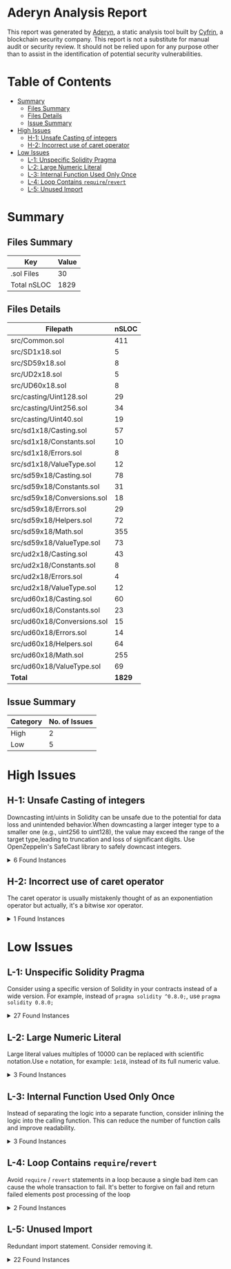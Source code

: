 # Aderyn Analysis Report

This report was generated by [Aderyn](https://github.com/Cyfrin/aderyn), a static analysis tool built by [Cyfrin](https://cyfrin.io), a blockchain security company. This report is not a substitute for manual audit or security review. It should not be relied upon for any purpose other than to assist in the identification of potential security vulnerabilities.
# Table of Contents

- [Summary](#summary)
  - [Files Summary](#files-summary)
  - [Files Details](#files-details)
  - [Issue Summary](#issue-summary)
- [High Issues](#high-issues)
  - [H-1: Unsafe Casting of integers](#h-1-unsafe-casting-of-integers)
  - [H-2: Incorrect use of caret operator](#h-2-incorrect-use-of-caret-operator)
- [Low Issues](#low-issues)
  - [L-1: Unspecific Solidity Pragma](#l-1-unspecific-solidity-pragma)
  - [L-2: Large Numeric Literal](#l-2-large-numeric-literal)
  - [L-3: Internal Function Used Only Once](#l-3-internal-function-used-only-once)
  - [L-4: Loop Contains `require`/`revert`](#l-4-loop-contains-requirerevert)
  - [L-5: Unused Import](#l-5-unused-import)


# Summary

## Files Summary

| Key | Value |
| --- | --- |
| .sol Files | 30 |
| Total nSLOC | 1829 |


## Files Details

| Filepath | nSLOC |
| --- | --- |
| src/Common.sol | 411 |
| src/SD1x18.sol | 5 |
| src/SD59x18.sol | 8 |
| src/UD2x18.sol | 5 |
| src/UD60x18.sol | 8 |
| src/casting/Uint128.sol | 29 |
| src/casting/Uint256.sol | 34 |
| src/casting/Uint40.sol | 19 |
| src/sd1x18/Casting.sol | 57 |
| src/sd1x18/Constants.sol | 10 |
| src/sd1x18/Errors.sol | 8 |
| src/sd1x18/ValueType.sol | 12 |
| src/sd59x18/Casting.sol | 78 |
| src/sd59x18/Constants.sol | 31 |
| src/sd59x18/Conversions.sol | 18 |
| src/sd59x18/Errors.sol | 29 |
| src/sd59x18/Helpers.sol | 72 |
| src/sd59x18/Math.sol | 355 |
| src/sd59x18/ValueType.sol | 73 |
| src/ud2x18/Casting.sol | 43 |
| src/ud2x18/Constants.sol | 8 |
| src/ud2x18/Errors.sol | 4 |
| src/ud2x18/ValueType.sol | 12 |
| src/ud60x18/Casting.sol | 60 |
| src/ud60x18/Constants.sol | 23 |
| src/ud60x18/Conversions.sol | 15 |
| src/ud60x18/Errors.sol | 14 |
| src/ud60x18/Helpers.sol | 64 |
| src/ud60x18/Math.sol | 255 |
| src/ud60x18/ValueType.sol | 69 |
| **Total** | **1829** |


## Issue Summary

| Category | No. of Issues |
| --- | --- |
| High | 2 |
| Low | 5 |


# High Issues

## H-1: Unsafe Casting of integers

Downcasting int/uints in Solidity can be unsafe due to the potential for data loss and unintended behavior.When downcasting a larger integer type to a smaller one (e.g., uint256 to uint128), the value may exceed the range of the target type,leading to truncation and loss of significant digits. Use OpenZeppelin's SafeCast library to safely downcast integers.

<details><summary>6 Found Instances</summary>


- Found in src/sd59x18/Casting.sol [Line: 31](../tests/prb-math/src/sd59x18/Casting.sol#L31)

	```solidity
	    result = SD1x18.wrap(int64(xInt));
	```

- Found in src/ud2x18/Casting.sol [Line: 54](../tests/prb-math/src/ud2x18/Casting.sol#L54)

	```solidity
	    result = uint40(xUint);
	```

- Found in src/ud60x18/Casting.sol [Line: 22](../tests/prb-math/src/ud60x18/Casting.sol#L22)

	```solidity
	    result = SD1x18.wrap(int64(uint64(xUint)));
	```

- Found in src/ud60x18/Casting.sol [Line: 33](../tests/prb-math/src/ud60x18/Casting.sol#L33)

	```solidity
	    result = UD2x18.wrap(uint64(xUint));
	```

- Found in src/ud60x18/Casting.sol [Line: 61](../tests/prb-math/src/ud60x18/Casting.sol#L61)

	```solidity
	    result = uint128(xUint);
	```

- Found in src/ud60x18/Casting.sol [Line: 72](../tests/prb-math/src/ud60x18/Casting.sol#L72)

	```solidity
	    result = uint40(xUint);
	```

</details>



## H-2: Incorrect use of caret operator

The caret operator is usually mistakenly thought of as an exponentiation operator but actually, it's a bitwise xor operator.

<details><summary>1 Found Instances</summary>


- Found in src/Common.sol [Line: 452](../tests/prb-math/src/Common.sol#L452)

	```solidity
	        uint256 inverse = (3 * denominator) ^ 2;
	```

</details>



# Low Issues

## L-1: Unspecific Solidity Pragma

Consider using a specific version of Solidity in your contracts instead of a wide version. For example, instead of `pragma solidity ^0.8.0;`, use `pragma solidity 0.8.0;`

<details><summary>27 Found Instances</summary>


- Found in src/Common.sol [Line: 2](../tests/prb-math/src/Common.sol#L2)

	```solidity
	pragma solidity >=0.8.19;
	```

- Found in src/SD1x18.sol [Line: 2](../tests/prb-math/src/SD1x18.sol#L2)

	```solidity
	pragma solidity >=0.8.19;
	```

- Found in src/SD59x18.sol [Line: 2](../tests/prb-math/src/SD59x18.sol#L2)

	```solidity
	pragma solidity >=0.8.19;
	```

- Found in src/UD2x18.sol [Line: 2](../tests/prb-math/src/UD2x18.sol#L2)

	```solidity
	pragma solidity >=0.8.19;
	```

- Found in src/UD60x18.sol [Line: 2](../tests/prb-math/src/UD60x18.sol#L2)

	```solidity
	pragma solidity >=0.8.19;
	```

- Found in src/sd1x18/Casting.sol [Line: 2](../tests/prb-math/src/sd1x18/Casting.sol#L2)

	```solidity
	pragma solidity >=0.8.19;
	```

- Found in src/sd1x18/Constants.sol [Line: 2](../tests/prb-math/src/sd1x18/Constants.sol#L2)

	```solidity
	pragma solidity >=0.8.19;
	```

- Found in src/sd1x18/Errors.sol [Line: 2](../tests/prb-math/src/sd1x18/Errors.sol#L2)

	```solidity
	pragma solidity >=0.8.19;
	```

- Found in src/sd1x18/ValueType.sol [Line: 2](../tests/prb-math/src/sd1x18/ValueType.sol#L2)

	```solidity
	pragma solidity >=0.8.19;
	```

- Found in src/sd59x18/Casting.sol [Line: 2](../tests/prb-math/src/sd59x18/Casting.sol#L2)

	```solidity
	pragma solidity >=0.8.19;
	```

- Found in src/sd59x18/Constants.sol [Line: 2](../tests/prb-math/src/sd59x18/Constants.sol#L2)

	```solidity
	pragma solidity >=0.8.19;
	```

- Found in src/sd59x18/Conversions.sol [Line: 2](../tests/prb-math/src/sd59x18/Conversions.sol#L2)

	```solidity
	pragma solidity >=0.8.19;
	```

- Found in src/sd59x18/Errors.sol [Line: 2](../tests/prb-math/src/sd59x18/Errors.sol#L2)

	```solidity
	pragma solidity >=0.8.19;
	```

- Found in src/sd59x18/Helpers.sol [Line: 2](../tests/prb-math/src/sd59x18/Helpers.sol#L2)

	```solidity
	pragma solidity >=0.8.19;
	```

- Found in src/sd59x18/Math.sol [Line: 2](../tests/prb-math/src/sd59x18/Math.sol#L2)

	```solidity
	pragma solidity >=0.8.19;
	```

- Found in src/sd59x18/ValueType.sol [Line: 2](../tests/prb-math/src/sd59x18/ValueType.sol#L2)

	```solidity
	pragma solidity >=0.8.19;
	```

- Found in src/ud2x18/Casting.sol [Line: 2](../tests/prb-math/src/ud2x18/Casting.sol#L2)

	```solidity
	pragma solidity >=0.8.19;
	```

- Found in src/ud2x18/Constants.sol [Line: 2](../tests/prb-math/src/ud2x18/Constants.sol#L2)

	```solidity
	pragma solidity >=0.8.19;
	```

- Found in src/ud2x18/Errors.sol [Line: 2](../tests/prb-math/src/ud2x18/Errors.sol#L2)

	```solidity
	pragma solidity >=0.8.19;
	```

- Found in src/ud2x18/ValueType.sol [Line: 2](../tests/prb-math/src/ud2x18/ValueType.sol#L2)

	```solidity
	pragma solidity >=0.8.19;
	```

- Found in src/ud60x18/Casting.sol [Line: 2](../tests/prb-math/src/ud60x18/Casting.sol#L2)

	```solidity
	pragma solidity >=0.8.19;
	```

- Found in src/ud60x18/Constants.sol [Line: 2](../tests/prb-math/src/ud60x18/Constants.sol#L2)

	```solidity
	pragma solidity >=0.8.19;
	```

- Found in src/ud60x18/Conversions.sol [Line: 2](../tests/prb-math/src/ud60x18/Conversions.sol#L2)

	```solidity
	pragma solidity >=0.8.19;
	```

- Found in src/ud60x18/Errors.sol [Line: 2](../tests/prb-math/src/ud60x18/Errors.sol#L2)

	```solidity
	pragma solidity >=0.8.19;
	```

- Found in src/ud60x18/Helpers.sol [Line: 2](../tests/prb-math/src/ud60x18/Helpers.sol#L2)

	```solidity
	pragma solidity >=0.8.19;
	```

- Found in src/ud60x18/Math.sol [Line: 2](../tests/prb-math/src/ud60x18/Math.sol#L2)

	```solidity
	pragma solidity >=0.8.19;
	```

- Found in src/ud60x18/ValueType.sol [Line: 2](../tests/prb-math/src/ud60x18/ValueType.sol#L2)

	```solidity
	pragma solidity >=0.8.19;
	```

</details>



## L-2: Large Numeric Literal

Large literal values multiples of 10000 can be replaced with scientific notation.Use `e` notation, for example: `1e18`, instead of its full numeric value.

<details><summary>3 Found Instances</summary>


- Found in src/sd59x18/Constants.sol [Line: 44](../tests/prb-math/src/sd59x18/Constants.sol#L44)

	```solidity
	int256 constant uMAX_WHOLE_SD59x18 = 57896044618658097711785492504343953926634992332820282019728_000000000000000000;
	```

- Found in src/sd59x18/Constants.sol [Line: 52](../tests/prb-math/src/sd59x18/Constants.sol#L52)

	```solidity
	int256 constant uMIN_WHOLE_SD59x18 = -57896044618658097711785492504343953926634992332820282019728_000000000000000000;
	```

- Found in src/ud60x18/Constants.sol [Line: 36](../tests/prb-math/src/ud60x18/Constants.sol#L36)

	```solidity
	uint256 constant uMAX_WHOLE_UD60x18 = 115792089237316195423570985008687907853269984665640564039457_000000000000000000;
	```

</details>



## L-3: Internal Function Used Only Once

Instead of separating the logic into a separate function, consider inlining the logic into the calling function. This can reduce the number of function calls and improve readability.

<details><summary>3 Found Instances</summary>


- Found in src/Common.sol [Line: 387](../tests/prb-math/src/Common.sol#L387)

	```solidity
	function mulDiv(uint256 x, uint256 y, uint256 denominator) pure returns (uint256 result) {
	```

- Found in src/sd59x18/Math.sol [Line: 34](../tests/prb-math/src/sd59x18/Math.sol#L34)

	```solidity
	function abs(SD59x18 x) pure returns (SD59x18 result) {
	```

- Found in src/sd59x18/Math.sol [Line: 557](../tests/prb-math/src/sd59x18/Math.sol#L557)

	```solidity
	function mul(SD59x18 x, SD59x18 y) pure returns (SD59x18 result) {
	```

</details>



## L-4: Loop Contains `require`/`revert`

Avoid `require` / `revert` statements in a loop because a single bad item can cause the whole transaction to fail. It's better to forgive on fail and return failed elements post processing of the loop

<details><summary>2 Found Instances</summary>


- Found in src/sd59x18/Math.sol [Line: 656](../tests/prb-math/src/sd59x18/Math.sol#L656)

	```solidity
	    for (yAux >>= 1; yAux > 0; yAux >>= 1) {
	```

- Found in src/ud60x18/Math.sol [Line: 537](../tests/prb-math/src/ud60x18/Math.sol#L537)

	```solidity
	    for (y >>= 1; y > 0; y >>= 1) {
	```

</details>



## L-5: Unused Import

Redundant import statement. Consider removing it.

<details><summary>22 Found Instances</summary>


- Found in src/SD1x18.sol [Line: 22](../tests/prb-math/src/SD1x18.sol#L22)

	```solidity
	import "./sd1x18/Casting.sol";
	```

- Found in src/SD1x18.sol [Line: 23](../tests/prb-math/src/SD1x18.sol#L23)

	```solidity
	import "./sd1x18/Constants.sol";
	```

- Found in src/SD1x18.sol [Line: 24](../tests/prb-math/src/SD1x18.sol#L24)

	```solidity
	import "./sd1x18/Errors.sol";
	```

- Found in src/SD1x18.sol [Line: 25](../tests/prb-math/src/SD1x18.sol#L25)

	```solidity
	import "./sd1x18/ValueType.sol";
	```

- Found in src/SD59x18.sol [Line: 22](../tests/prb-math/src/SD59x18.sol#L22)

	```solidity
	import "./sd59x18/Casting.sol";
	```

- Found in src/SD59x18.sol [Line: 23](../tests/prb-math/src/SD59x18.sol#L23)

	```solidity
	import "./sd59x18/Constants.sol";
	```

- Found in src/SD59x18.sol [Line: 24](../tests/prb-math/src/SD59x18.sol#L24)

	```solidity
	import "./sd59x18/Conversions.sol";
	```

- Found in src/SD59x18.sol [Line: 25](../tests/prb-math/src/SD59x18.sol#L25)

	```solidity
	import "./sd59x18/Errors.sol";
	```

- Found in src/SD59x18.sol [Line: 26](../tests/prb-math/src/SD59x18.sol#L26)

	```solidity
	import "./sd59x18/Helpers.sol";
	```

- Found in src/SD59x18.sol [Line: 27](../tests/prb-math/src/SD59x18.sol#L27)

	```solidity
	import "./sd59x18/Math.sol";
	```

- Found in src/SD59x18.sol [Line: 28](../tests/prb-math/src/SD59x18.sol#L28)

	```solidity
	import "./sd59x18/ValueType.sol";
	```

- Found in src/UD2x18.sol [Line: 22](../tests/prb-math/src/UD2x18.sol#L22)

	```solidity
	import "./ud2x18/Casting.sol";
	```

- Found in src/UD2x18.sol [Line: 23](../tests/prb-math/src/UD2x18.sol#L23)

	```solidity
	import "./ud2x18/Constants.sol";
	```

- Found in src/UD2x18.sol [Line: 24](../tests/prb-math/src/UD2x18.sol#L24)

	```solidity
	import "./ud2x18/Errors.sol";
	```

- Found in src/UD2x18.sol [Line: 25](../tests/prb-math/src/UD2x18.sol#L25)

	```solidity
	import "./ud2x18/ValueType.sol";
	```

- Found in src/UD60x18.sol [Line: 22](../tests/prb-math/src/UD60x18.sol#L22)

	```solidity
	import "./ud60x18/Casting.sol";
	```

- Found in src/UD60x18.sol [Line: 23](../tests/prb-math/src/UD60x18.sol#L23)

	```solidity
	import "./ud60x18/Constants.sol";
	```

- Found in src/UD60x18.sol [Line: 24](../tests/prb-math/src/UD60x18.sol#L24)

	```solidity
	import "./ud60x18/Conversions.sol";
	```

- Found in src/UD60x18.sol [Line: 25](../tests/prb-math/src/UD60x18.sol#L25)

	```solidity
	import "./ud60x18/Errors.sol";
	```

- Found in src/UD60x18.sol [Line: 26](../tests/prb-math/src/UD60x18.sol#L26)

	```solidity
	import "./ud60x18/Helpers.sol";
	```

- Found in src/UD60x18.sol [Line: 27](../tests/prb-math/src/UD60x18.sol#L27)

	```solidity
	import "./ud60x18/Math.sol";
	```

- Found in src/UD60x18.sol [Line: 28](../tests/prb-math/src/UD60x18.sol#L28)

	```solidity
	import "./ud60x18/ValueType.sol";
	```

</details>



